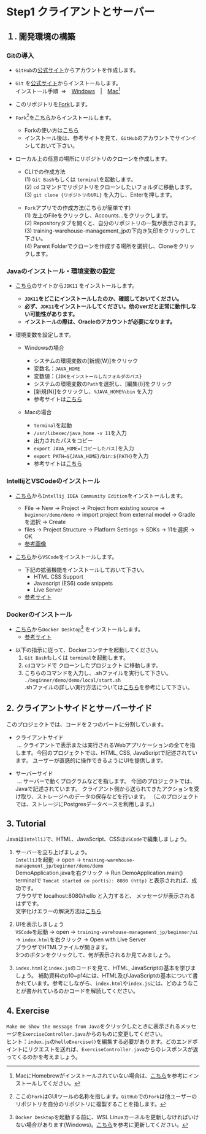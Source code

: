 # Step1 クライアントとサーバー

## １. 開発環境の構築

### Gitの導入

- `GitHub`の[公式サイト](https://github.co.jp)からアカウントを作成します。

- `Git` を[公式サイト](https://git-scm.com/downloads)からインストールします。  
インストール手順&ensp;=>&emsp;[Windows](https://www.curict.com/item/60/60bfe0e.html)&emsp;|&emsp;[Mac](https://zenn.dev/inablog/articles/25f6ac101d0b45)[^1]

[^1]: MacにHomebrewがインストールされていない場合は、[こちら](https://aiacademy.jp/media/?p=2817)を参考にインストールしてください。

- このリポジトリを[Fork](https://docs.github.com/ja/get-started/quickstart/fork-a-repo)します。

- `Fork`[^2]を[こちら](https://git-fork.com/)からインストールします。
  - Forkの使い方は[こちら](https://qiita.com/AyakoKataoka/items/e1b0a2a2b2c85de4c1e3)
  - インストール後は、参考サイトを見て、`GitHub`のアカウントでサインインしておいて下さい。

[^2]: ここの`Fork`はGUIツールの名称を指します。`GitHub`での`Fork`は他ユーザーのリポジトリを自分のリポジトリに複製することを指します。

- ローカル上の任意の場所にリポジトリのクローンを作成します。
  - CLIでの作成方法  
      (1) `Git Bash`もしくは `terminal`を起動します。  
      (2) `cd` コマンドでリポジトリをクローンしたいフォルダに移動します。  
      (3) `git clone {リポジトリのURL}`&nbsp;を入力し、Enterを押します。
  
  - `Fork`アプリでの作成方法(こちらが簡単です)  
      (1) 左上のFileをクリックし、Accounts...をクリックします。  
      (2) Repositoryタブを開くと、自分のリポジトリの一覧が表示されます。  
      (3) training-warehouse-management_jpの下向き矢印をクリックして下さい。  
      (4) Parent Folderでクローンを作成する場所を選択し、Cloneをクリックします。

### Javaのインストール・環境変数の設定

- [こちら](https://www.oracle.com/java/technologies/downloads/#java11)のサイトから`JDK11` をインストールします。
  - **`JDK11`をどこにインストールしたのか、確認しておいてください。**
  - **必ず、`JDK11`をインストールしてください。他のverだと正常に動作しない可能性があります。**
  - **インストールの際は、Oracleのアカウントが必要になります。**

- 環境変数を設定します。
  - Windowsの場合
    - システムの環境変数の[新規(W)]をクリック
    - 変数名：`JAVA_HOME`
    - 変数値：`{JDKをインストールしたフォルダのパス}`
    - システムの環境変数の`Path`を選択し、[編集(I)]をクリック
    - [新規(N)]をクリックし、`%JAVA_HOME%\bin` を入力
    - 参考サイトは[こちら](https://www.javadrive.jp/start/install/index4.html)

  - Macの場合
    - `terminal`を起動
    - `/usr/libexec/java_home -v 11`を入力
    - 出力されたパスをコピー
    - `export JAVA_HOME=[コピーしたパス]`を入力
    - `export PATH=${JAVA_HOME}/bin:${PATH}`を入力
    - 参考サイトは[こちら](https://qiita.com/niwasawa/items/460ccd0fa0041e7a2491)


### IntellijとVSCodeのインストール

- [こちら](https://www.jetbrains.com/ja-jp/idea/download/other.html)から`Intellij IDEA Community Edition`をインストールします。
  - File -> New -> Project -> Project from existing source -> `beginner/demo/demo` -> import project from external model -> Gradleを選択 -> Create
  - files -> Project Structure -> Platform Settings -> SDKs -> 11を選択 -> OK
  - [参考画像](https://github.com/Git-MuramatsuT/training-warehouse-management_jp/blob/step1-client-and-server/intellij.md)

- [こちら](https://code.visualstudio.com/)から`VSCode`をインストールします。
  - 下記の拡張機能をインストールしておいて下さい。
    - HTML CSS Support
    - Javascript (ES6) code snippets
    - Live Server
  - [参考サイト](https://qiita.com/KNR109/items/5f933df1292564e6dc70)

### Dockerのインストール

- [こちら](https://docs.docker.com/desktop/install/windows-install/)から`Docker Desktop`[^3] をインストールします。
  - [参考サイト](https://www.kagoya.jp/howto/cloud/container/wsl2_docker/)

[^3]: `Docker Desktop`を起動する前に、WSL Linuxカーネルを更新しなければいけない場合があります(Windows)。[こちら](https://kb.seeck.jp/archives/16956)を参考に更新してください。

- 以下の指示に従って、Dockerコンテナを起動してください。
   1. `Git Bash`もしくは `terminal`を起動します。
   2. `cd`コマンドで クローンしたプロジェクト に移動します。  
   3. こちらのコマンドを入力し、.shファイルを実行して下さい。
  `./beginner/demo/demo/local/start.sh`  
  .shファイルの詳しい実行方法については[こちら](https://linuxfan.info/post-1486)を参考にして下さい。

## 2. クライアントサイドとサーバーサイド

このプロジェクトでは、コードを２つのパートに分割しています。
- クライアントサイド  
&nbsp;… クライアントで表示または実行されるWebアプリケーションの全てを指します。今回のプロジェクトでは、HTML, CSS, JavaScriptで記述されています。
ユーザーが直感的に操作できるようにUIを提供します。

- サーバーサイド  
&nbsp;… サーバーで動くプログラムなどを指します。
今回のプロジェクトでは、Javaで記述されています。
クライアント側から送られてきたアクションを受け取り、ストレージへのデータの保存などを行います。
（このプロジェクトでは、ストレージにPostgresデータベースを利用します。）


## 3. Tutorial
Javaは`IntelliJ`で、HTML、JavaScript、CSSは`VSCode`で編集しましょう。

1. サーバーを立ち上げましょう。  
`IntelliJ`を起動 -> open -> `training-warehouse-management_jp/beginner/demo/demo`  
DemoApplication.javaを右クリック -> Run DemoApplication.main()  
terminalで
`Tomcat started on port(s): 8080 (http)`
と表示されれば、成功です。  
ブラウザで localhost:8080/hello と入力すると、
メッセージが表示されるはずです。  
文字化けエラーの解決方法は[こちら](https://github.com/Git-MuramatsuT/training-warehouse-management_jp/blob/step1-client-and-server/mojibake.md)

3. UIを表示しましょう  
`VSCode`を起動 -> open -> `training-warehouse-management_jp/beginner/ui` -> `index.html`を右クリック -> Open with Live Server  
ブラウザでHTMLファイルが開きます。  
3つのボタンをクリックして、何が表示されるか見てみましょう。

4. `index.html`と`index.js`のコードを見て、HTML, JavaScriptの基本を学びましょう。
補助資料のp10~p14には、HTML及びJavaScriptの基本について書かれています。参考にしながら、`index.html`や`index.js`には、どのようなことが書かれているのかコードを解読してください。


## 4. Exercise
`Make me Show the message from Java`をクリックしたときに表示されるメッセージを`ExerciseController.java`からのものに変更してください。  
ヒント：`index.js`の`helloExercise()`を編集する必要があります。どのエンドポイントにリクエストを送れば、`ExerciseController.java`からのレスポンスが返ってくるのかを考えましょう。
